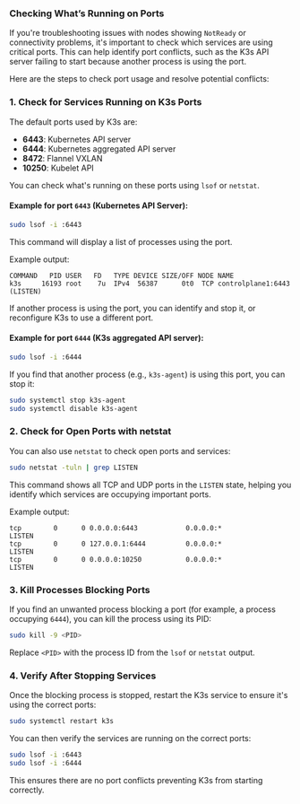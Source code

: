 ### Checking What’s Running on Ports

If you're troubleshooting issues with nodes showing `NotReady` or connectivity problems, it's important to check which services are using critical ports. This can help identify port conflicts, such as the K3s API server failing to start because another process is using the port.

Here are the steps to check port usage and resolve potential conflicts:

### 1. **Check for Services Running on K3s Ports**

The default ports used by K3s are:

- **6443**: Kubernetes API server
- **6444**: Kubernetes aggregated API server
- **8472**: Flannel VXLAN
- **10250**: Kubelet API

You can check what's running on these ports using `lsof` or `netstat`.

#### Example for port `6443` (Kubernetes API Server):

```bash
sudo lsof -i :6443
```

This command will display a list of processes using the port.

Example output:

```
COMMAND   PID USER   FD   TYPE DEVICE SIZE/OFF NODE NAME
k3s     16193 root    7u  IPv4  56387      0t0  TCP controlplane1:6443 (LISTEN)
```

If another process is using the port, you can identify and stop it, or reconfigure K3s to use a different port.

#### Example for port `6444` (K3s aggregated API server):

```bash
sudo lsof -i :6444
```

If you find that another process (e.g., `k3s-agent`) is using this port, you can stop it:

```bash
sudo systemctl stop k3s-agent
sudo systemctl disable k3s-agent
```

### 2. **Check for Open Ports with netstat**

You can also use `netstat` to check open ports and services:

```bash
sudo netstat -tuln | grep LISTEN
```

This command shows all TCP and UDP ports in the `LISTEN` state, helping you identify which services are occupying important ports.

Example output:

```
tcp        0      0 0.0.0.0:6443            0.0.0.0:*               LISTEN     
tcp        0      0 127.0.0.1:6444          0.0.0.0:*               LISTEN     
tcp        0      0 0.0.0.0:10250           0.0.0.0:*               LISTEN     
```

### 3. **Kill Processes Blocking Ports**

If you find an unwanted process blocking a port (for example, a process occupying `6444`), you can kill the process using its PID:

```bash
sudo kill -9 <PID>
```

Replace `<PID>` with the process ID from the `lsof` or `netstat` output.

### 4. **Verify After Stopping Services**

Once the blocking process is stopped, restart the K3s service to ensure it's using the correct ports:

```bash
sudo systemctl restart k3s
```

You can then verify the services are running on the correct ports:

```bash
sudo lsof -i :6443
sudo lsof -i :6444
```

This ensures there are no port conflicts preventing K3s from starting correctly.
